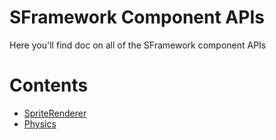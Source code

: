 # SFramework Component APIs
Here you'll find doc on all of the SFramework component APIs

# Contents
- [SpriteRenderer](SpriteRenderer.md)
- [Physics](Physics.md)
